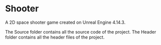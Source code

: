 # Shooter

A 2D space shooter game created on Unreal Engine 4.14.3.

The Source folder contains all the source code of the project. The Header folder contains all the header files of the project.
